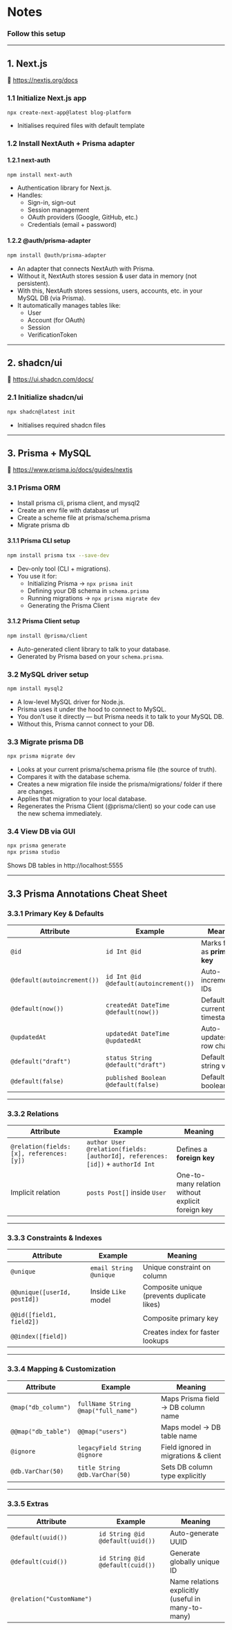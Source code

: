 # Notes

### Follow this setup

---

## 1. Next.js

📖 https://nextjs.org/docs

### 1.1 Initialize Next.js app

```bash
npx create-next-app@latest blog-platform
```

- Initialises required files with default template

### 1.2 Install NextAuth + Prisma adapter

#### 1.2.1 next-auth

```bash
npm install next-auth
```

- Authentication library for Next.js.
- Handles:
  - Sign-in, sign-out
  - Session management
  - OAuth providers (Google, GitHub, etc.)
  - Credentials (email + password)

#### 1.2.2 @auth/prisma-adapter

```bash
npm install @auth/prisma-adapter
```

- An adapter that connects NextAuth with Prisma.
- Without it, NextAuth stores session & user data in memory (not persistent).
- With this, NextAuth stores sessions, users, accounts, etc. in your MySQL DB (via Prisma).
- It automatically manages tables like:
  - User
  - Account (for OAuth)
  - Session
  - VerificationToken

---

## 2. shadcn/ui

📖 https://ui.shadcn.com/docs/

### 2.1 Initialize shadcn/ui

```bash
npx shadcn@latest init
```

- Initialises required shadcn files

---

## 3. Prisma + MySQL

📖 https://www.prisma.io/docs/guides/nextjs

### 3.1 Prisma ORM

- Install prisma cli, prisma client, and mysql2
- Create an env file with database url
- Create a scheme file at prisma/schema.prisma
- Migrate prisma db

#### 3.1.1 Prisma CLI setup

```bash
npm install prisma tsx --save-dev
```

- Dev-only tool (CLI + migrations).
- You use it for:
  - Initializing Prisma → `npx prisma init`
  - Defining your DB schema in `schema.prisma`
  - Running migrations → `npx prisma migrate dev`
  - Generating the Prisma Client

#### 3.1.2 Prisma Client setup

```bash
npm install @prisma/client
```

- Auto-generated client library to talk to your database.
- Generated by Prisma based on your `schema.prisma`.

### 3.2 MySQL driver setup

```bash
npm install mysql2
```

- A low-level MySQL driver for Node.js.
- Prisma uses it under the hood to connect to MySQL.
- You don’t use it directly — but Prisma needs it to talk to your MySQL DB.
- Without this, Prisma cannot connect to your DB.

### 3.3 Migrate prisma DB

```bash
npx prisma migrate dev
```

- Looks at your current prisma/schema.prisma file (the source of truth).
- Compares it with the database schema.
- Creates a new migration file inside the prisma/migrations/ folder if there are changes.
- Applies that migration to your local database.
- Regenerates the Prisma Client (@prisma/client) so your code can use the new schema immediately.

### 3.4 View DB via GUI

```bash
npx prisma generate
npx prisma studio
```

Shows DB tables in http://localhost:5555

---

## 3.3 Prisma Annotations Cheat Sheet

### 3.3.1 Primary Key & Defaults

| Attribute                   | Example                                | Meaning                        |
| --------------------------- | -------------------------------------- | ------------------------------ |
| `@id`                       | `id Int @id`                           | Marks field as **primary key** |
| `@default(autoincrement())` | `id Int @id @default(autoincrement())` | Auto-incrementing IDs          |
| `@default(now())`           | `createdAt DateTime @default(now())`   | Default = current timestamp    |
| `@updatedAt`                | `updatedAt DateTime @updatedAt`        | Auto-updates on row changes    |
| `@default("draft")`         | `status String @default("draft")`      | Default string value           |
| `@default(false)`           | `published Boolean @default(false)`    | Default boolean                |

---

### 3.3.2 Relations

| Attribute                                 | Example                                                                        | Meaning                                           |
| ----------------------------------------- | ------------------------------------------------------------------------------ | ------------------------------------------------- |
| `@relation(fields: [x], references: [y])` | `author User @relation(fields: [authorId], references: [id])` + `authorId Int` | Defines a **foreign key**                         |
| Implicit relation                         | `posts Post[]` inside `User`                                                   | One-to-many relation without explicit foreign key |

---

### 3.3.3 Constraints & Indexes

| Attribute                    | Example                | Meaning                                     |
| ---------------------------- | ---------------------- | ------------------------------------------- |
| `@unique`                    | `email String @unique` | Unique constraint on column                 |
| `@@unique([userId, postId])` | Inside `Like` model    | Composite unique (prevents duplicate likes) |
| `@@id([field1, field2])`     |                        | Composite primary key                       |
| `@@index([field])`           |                        | Creates index for faster lookups            |

---

### 3.3.4 Mapping & Customization

| Attribute           | Example                             | Meaning                              |
| ------------------- | ----------------------------------- | ------------------------------------ |
| `@map("db_column")` | `fullName String @map("full_name")` | Maps Prisma field → DB column name   |
| `@@map("db_table")` | `@@map("users")`                    | Maps model → DB table name           |
| `@ignore`           | `legacyField String @ignore`        | Field ignored in migrations & client |
| `@db.VarChar(50)`   | `title String @db.VarChar(50)`      | Sets DB column type explicitly       |

---

### 3.3.5 Extras

| Attribute                 | Example                          | Meaning                                            |
| ------------------------- | -------------------------------- | -------------------------------------------------- |
| `@default(uuid())`        | `id String @id @default(uuid())` | Auto-generate UUID                                 |
| `@default(cuid())`        | `id String @id @default(cuid())` | Generate globally unique ID                        |
| `@relation("CustomName")` |                                  | Name relations explicitly (useful in many-to-many) |
